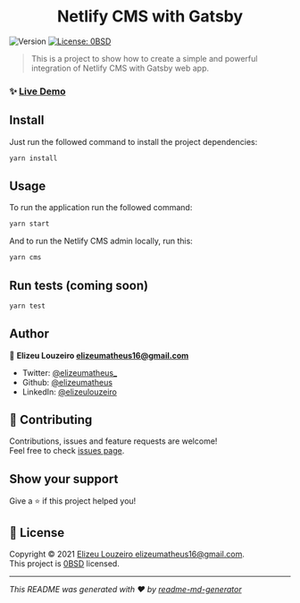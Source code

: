 <h1 align="center">Netlify CMS with Gatsby</h1>
<p>
  <img alt="Version" src="https://img.shields.io/badge/version-0.1.0-blue.svg?cacheSeconds=2592000" />
  <a href="https://github.com/elizeumatheus/gatsby-netlify-cms/blob/master/LICENSE" target="_blank">
    <img alt="License: 0BSD" src="https://img.shields.io/github/license/elizeumatheus/gatsby-netlify-cms" />
  </a>
</p>

> This is a project to show how to create a simple and powerful integration of Netlify CMS with Gatsby web app.

### ✨ [Live Demo](https://festive-fermi-219908.netlify.app/)

## Install

Just run the followed command to install the project dependencies:

```sh
yarn install
```

## Usage

<p>To run the application run the followed command:</p>

```sh
yarn start
```

<p>And to run the Netlify CMS admin locally, run this:</p>

```sh
yarn cms
```

## Run tests (coming soon)

```sh
yarn test
```

## Author

👤 **Elizeu Louzeiro <elizeumatheus16@gmail.com>**

- Twitter: [@elizeumatheus\_](https://twitter.com/elizeumatheus_)
- Github: [@elizeumatheus](https://github.com/elizeumatheus)
- LinkedIn: [@elizeulouzeiro](https://linkedin.com/in/elizeulouzeiro)

## 🤝 Contributing

Contributions, issues and feature requests are welcome!<br />Feel free to check [issues page](https://github.com/elizeumatheus/gatsby-netlify-cms/issues).

## Show your support

Give a ⭐️ if this project helped you!

## 📝 License

Copyright © 2021 [Elizeu Louzeiro <elizeumatheus16@gmail.com>](https://github.com/elizeumatheus).<br />
This project is [0BSD](https://github.com/elizeumatheus/gatsby-netlify-cms/blob/master/LICENSE) licensed.

---

_This README was generated with ❤️ by [readme-md-generator](https://github.com/kefranabg/readme-md-generator)_
